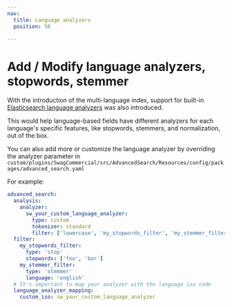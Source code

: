 ```yaml
---
nav:
  title: Language analyzers
  position: 50

---
```


# Add / Modify language analyzers, stopwords, stemmer

With the introduction of the multi-language index, support for built-in [Elasticsearch language analyzers]( https://www.elastic.co/guide/en/elasticsearch/reference/current/analysis-lang-analyzer.html) was also introduced.

This would help language-based fields have different analyzers for each language's specific features, like stopwords, stemmers, and normalization, out of the box.

You can also add more or customize the language analyzer by overriding the analyzer parameter in `custom/plugins/SwagCommercial/src/AdvancedSearch/Resources/config/packages/advanced_search.yaml`

For example:

```yaml
advanced_search:
  analysis:
    analyzer:
      sw_your_custom_language_analyzer:
        type: custom
        tokenizer: standard
        filter: ['lowercase', 'my_stopwords_filter', 'my_stemmer_filter']
  filter:
    my_stopwords_filter:
      type: 'stop'
      stopwords: ['foo', 'bar']
    my_stemmer_filter:
      type: 'stemmer'
      language: 'english'
  # It's important to map your analyzer with the language iso code
  language_analyzer_mapping:
    custom_iso: sw_your_custom_language_analyzer
```
